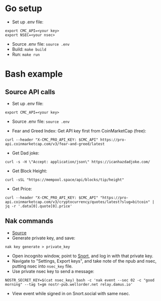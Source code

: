 # Go setup
* Set up .env file:
```
export CMC_API=<your key>
export NSEC=<your nsec>
```
* Source .env file: `source .env`
* Build: `make build`
* Run: `make run`


# Bash example

## Source API calls

* Set up .env file:
```
export CMC_API=<your key>
```
* Source .env file: `source .env`

* Fear and Greed Index: Get API key first from CoinMarketCap (free):
```
curl --header "X-CMC_PRO_API_KEY: $CMC_API" https://pro-api.coinmarketcap.com/v3/fear-and-greed/latest 
```
* Get Dad joke: 
```
curl -s -H \"Accept: application/json\" https://icanhazdadjoke.com/ 
```
* Get Block Height:
```
curl -sSL "https://mempool.space/api/blocks/tip/height"
```
* Get Price:
```
curl --header "X-CMC_PRO_API_KEY: $CMC_API" "https://pro-api.coinmarketcap.com/v3/cryptocurrency/quotes/latest?slug=bitcoin" | jq -r '.data[0].quote[0].price'
```

## Nak commands
* [Source](https://github.com/fiatjaf/nak?tab=readme-ov-file)
* Generate private key, and save:
```
nak key generate > private_key
```
* Open incognito window, point to [Snort](https://snort.social), and log in with that private key.
* Navigate to "Settings, Export keys", and take note of the npub and nsec, putting nsec into `nsec_key` file.
* Use private nsec key to send a message:
```
NOSTR_SECRET_KEY=$(cat nsec_key) bash -c 'nak event --sec 02 -c "good morning" --tag t=gm nostr-pub.wellorder.net relay.damus.io'
```
* View event while signed in on Snort.social with same nsec.

